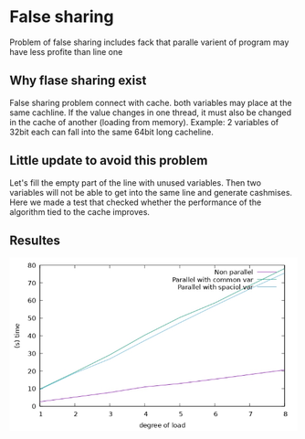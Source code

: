 # False sharing

Problem of false sharing includes fack that paralle varient of program may have less profite than line one

## Why flase sharing exist

False sharing problem connect with cache. both variables may place at the same cachline. If the value changes in one thread, it must also be changed in the cache of another (loading from memory). Example: 2 variables of 32bit each can fall into the same 64bit long cacheline. 

## Little update to avoid this problem

Let's fill the empty part of the line with unused variables. Then two variables will not be able to get into the same line and generate cashmises. Here we made a test that checked whether the performance of the algorithm tied to the cache improves.

## Resultes

![alt text](https://github.com/Extra5enS/parallelism_theory/blob/master/false_sharing/graph.jpg)
